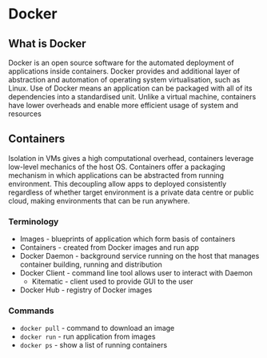 # Docker

## What is Docker
Docker is an open source software for the automated deployment of applications inside containers. Docker provides and additional layer of abstraction and automation of operating system virtualisation, such as Linux. Use of Docker means an application can be packaged with all of its dependencies into a standardised unit. Unlike a virtual machine, containers have lower overheads and enable more efficient usage of system and resources

## Containers
Isolation in VMs gives a high computational overhead, containers leverage low-level mechanics of the host OS.
Containers offer a packaging mechanism in which applications can be abstracted from running environment. This decoupling allow apps to deployed consistently regardless of whether target environment is a private data centre or public cloud, making environments that can be run anywhere.

### Terminology
- Images - blueprints of application which form basis of containers
- Containers - created from Docker images and run app
- Docker Daemon - background service running on the host that manages container building, running and distribution
- Docker Client - command line tool allows user to interact with Daemon
  - Kitematic - client used to provide GUI to the user
- Docker Hub - registry of Docker images

### Commands
- ``docker pull`` - command to download an image
- ``docker run`` - run application from images
- ``docker ps`` - show a list of running containers

